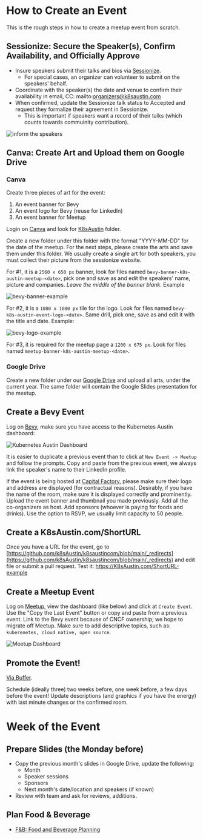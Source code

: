 # How to Create an Event

This is the rough steps in how to create a meetup event from scratch.

## Sessionize: Secure the Speaker(s), Confirm Availability, and Officially Approve

- Insure speakers submit their talks and bios via [Sessionize](https://sessionize.com/app/organizer/event/13876).
    - For special cases, an organizer can volunteer to submit on the speakers' behalf.
- Coordinate with the speaker(s) the date and venue to confirm their availability in email, CC: mailto:organizers@k8saustin.com
- When confirmed, update the Sessionize talk status to Accepted and request they formalize their agreement in Sessionize.
    - This is important if speakers want a record of their talks (which counts towards commuinity contribution).

![inform the speakers](pictures/sessionize/inform-speakers.png)

## Canva: Create Art and Upload them on Google Drive

### Canva

Create three pieces of art for the event:
1. An event banner for Bevy
1. An event logo for Bevy (reuse for LinkedIn)
1. An event banner for Meetup

Login on [Canva](https://canva.com) and look for [K8sAustin](https://www.canva.com/folder/FAF7fBq_SQc) folder.

Create a new folder under this folder with the format "YYYY-MM-DD" for the date of the meetup. For the next steps, please create the arts and save them under this folder.
We usually create a single art for both speakers, you must collect their picture from the sessionize website.

For #1, it is a `2560 x 650 px` banner, look for files named `bevy-banner-k8s-austin-meetup-<date>`, pick one and save as and edit the speakers' name, picture and companies.
*Leave the middle of the banner blank*.
Example

![bevy-banner-example](pictures/canva/bevy-banner-example.png)

For #2, it is a `1080 x 1080 px` tile for the logo. Look for files named `bevy-k8s-austin-event-logo-<date>`.
Same drill, pick one, save as and edit it with the title and date.
Example:

![bevy-logo-example](pictures/canva/bevy-logo-example.png)

For #3, it is required for the meetup page a `1200 x 675 px`. Look for files named  `meetup-banner-k8s-austin-meetup-<date>`.

### Google Drive

Create a new folder under our [Google Drive](https://drive.google.com/drive/u/0/folders/1VNMGy8GB9ehdlfabIrdEEQLDHg3KHGdq) and upload all arts, under the current year.
The same folder will contain the Google Slides presentation for the meetup.

## Create a Bevy Event

Log on [Bevy](https://community.cncf.io/accounts/dashboard/#/chapter-177/events-Live), make sure you have access to the Kubernetes Austin dashboard: 

![Kubernetes Austin Dashboard](pictures/bevy/dashboard-example.png)

It is easier to duplicate a previous event than to click at `New Event -> Meetup` and follow the prompts.
Copy and paste from the previous event, we always link the speaker's name to their LinkedIn profile.

If the event is being hosted at [Capital Factory](https://www.capitalfactory.com), please make sure their logo and address are displayed (for contractual reasons).
Desirably, if you have the name of the room, make sure it is displayed correctly and prominently.
Upload the event banner and thumbnail you made previously.
Add all the co-organizers as host. Add sponsors (whoever is paying for foods and drinks).
Use the option to RSVP, we usually limit capacity to 50 people.

## Create a K8sAustin.com/ShortURL

Once you have a URL for the event, go to [https://github.com/k8sAustin/k8saustincom/blob/main/_redirects](https://github.com/k8sAustin/k8saustincom/blob/main/_redirects) and edit file or submit a pull request. Test it: https://K8sAustin.com/ShortURL-example

## Create a Meetup Event

Log on [Meetup](https://www.meetup.com/home/), view the dashboard (like below) and click at `Create Event`.
Use the "Copy the Last Event" button or copy and paste from a previous event.
Link to the Bevy event because of CNCF ownership; we hope to migrate off Meetup.
Make sure to add descriptive topics, such as: `kuberenetes, cloud native, open source`.

![Meetup Dashboard](pictures/meetup.com/dashboard-example.png)

## Promote the Event!

[Via Buffer](posting-on-buffer.md).

Schedule (ideally three) two weeks before, one week before, a few days before the event!
Update descriptions (and graphics if you have the energy) with last minute changes or the confirmed room.

# Week of the Event

## Prepare Slides (the Monday before)
- Copy the previous month's slides in Google Drive, update the following:
  - Month
  - Speaker sessions
  - Sponsors
  - Next month's date/location and speakers (if known)
- Review with team and ask for reviews, additions.

## Plan Food & Beverage
- [F&B: Food and Beverage Planning](food_and_beverage.md)
